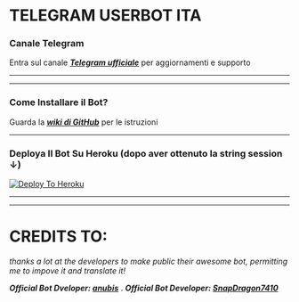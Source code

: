 # TELEGRAM USERBOT ITA

### Canale Telegram

Entra sul canale ***[Telegram ufficiale](https://t.me/AnonHexoUserBot)*** per aggiornamenti e supporto

***

***

### Come Installare il Bot?

Guarda la ***[wiki di GitHub](https://github.com/AlpHyx74/USERBOT-ITA/wiki)*** per le istruzioni

***

### Deploya Il Bot Su Heroku (dopo aver ottenuto la string session ↓)

[![Deploy To Heroku](https://www.herokucdn.com/deploy/button.svg)](https://heroku.com/deploy)

***

***

# CREDITS TO:

*thanks a lot at the developers to make public their awesome bot, permitting me to impove it and translate it!*

***Official Bot Dveloper: [anubis](https://github.com/Dark-Princ3/)***
.
***Official Bot Developer: [SnapDragon7410](https://github.com/SnapDragon7410)***
